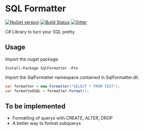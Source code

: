 # SQL Formatter

[![NuGet version](https://badge.fury.io/nu/SqlFormatter.svg)](https://badge.fury.io/nu/SqlFormatter)
[![Build Status](https://travis-ci.org/ronymmoura-dotnet/sql-formatter.svg?branch=master)](https://travis-ci.org/ronymmoura-dotnet/sql-formatter)
[![Gitter](https://badges.gitter.im/ronymmoura-dotnet/sql-formatter.svg)](https://gitter.im/ronymmoura-dotnet/sql-formatter?utm_source=badge&utm_medium=badge&utm_campaign=pr-badge)

C# Library to turn your SQL pretty.

## Usage

Import the nuget package:

```
Install-Package SqlFormatter -Pre
```

Import the SqlFormatter namespace contained in SqlFormatter.dll.

```csharp
var formatter = new Formatter("SELECT * FROM TEST");
var formattedSQL = formatter.Format();
```

## To be implemented

- Formatting of querys with CREATE, ALTER, DROP
- A better way to format subquerys
